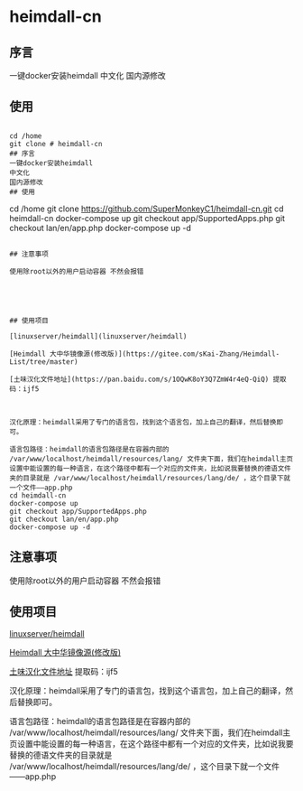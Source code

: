 # heimdall-cn
## 序言
一键docker安装heimdall
中文化
国内源修改
## 使用
```

cd /home
git clone # heimdall-cn
## 序言
一键docker安装heimdall
中文化
国内源修改
## 使用
```

cd /home
git clone https://github.com/SuperMonkeyC1/heimdall-cn.git
cd heimdall-cn
docker-compose up
git checkout app/SupportedApps.php
git checkout lan/en/app.php
docker-compose up -d
```

## 注意事项

使用除root以外的用户启动容器 不然会报错





## 使用项目

[linuxserver/heimdall](linuxserver/heimdall)

[Heimdall 大中华镜像源(修改版)](https://gitee.com/sKai-Zhang/Heimdall-List/tree/master)

[土味汉化文件地址](https://pan.baidu.com/s/1OQwK8oY3Q7ZmW4r4eQ-QiQ) 提取码：ijf5



汉化原理：heimdall采用了专门的语言包，找到这个语言包，加上自己的翻译，然后替换即可。

语言包路径：heimdall的语言包路径是在容器内部的 /var/www/localhost/heimdall/resources/lang/ 文件夹下面，我们在heimdall主页设置中能设置的每一种语言，在这个路径中都有一个对应的文件夹，比如说我要替换的德语文件夹的目录就是 /var/www/localhost/heimdall/resources/lang/de/ ，这个目录下就一个文件——app.php
cd heimdall-cn
docker-compose up
git checkout app/SupportedApps.php
git checkout lan/en/app.php
docker-compose up -d
```

## 注意事项

使用除root以外的用户启动容器 不然会报错





## 使用项目

[linuxserver/heimdall](linuxserver/heimdall)

[Heimdall 大中华镜像源(修改版)](https://gitee.com/sKai-Zhang/Heimdall-List/tree/master)

[土味汉化文件地址](https://pan.baidu.com/s/1OQwK8oY3Q7ZmW4r4eQ-QiQ) 提取码：ijf5



汉化原理：heimdall采用了专门的语言包，找到这个语言包，加上自己的翻译，然后替换即可。

语言包路径：heimdall的语言包路径是在容器内部的 /var/www/localhost/heimdall/resources/lang/ 文件夹下面，我们在heimdall主页设置中能设置的每一种语言，在这个路径中都有一个对应的文件夹，比如说我要替换的德语文件夹的目录就是 /var/www/localhost/heimdall/resources/lang/de/ ，这个目录下就一个文件——app.php
